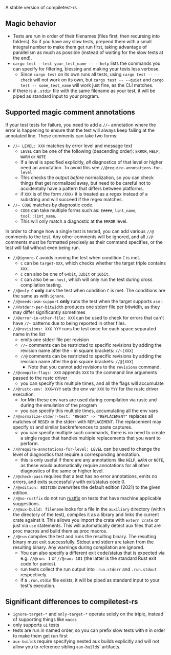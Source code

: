 A stable version of compiletest-rs

## Magic behavior

* Tests are run in order of their filenames (files first, then recursing into folders).
  So if you have any slow tests, prepend them with a small integral number to make them get run first, taking advantage of parallelism as much as possible (instead of waiting for the slow tests at the end).
* `cargo test --test your_test_name -- --help` lists the commands you can specify for filtering, blessing and making your tests less verbose.
    * Since `cargo test` on its own runs all tests, using `cargo test -- --check` will not work on its own, but `cargo test -- --quiet` and `cargo test -- some_test_name` will work just fine, as the CLI matches.
* if there is a `.stdin` file with the same filename as your test, it will be piped as standard input to your program.

## Supported magic comment annotations

If your test tests for failure, you need to add a `//~` annotation where the error is happening
to ensure that the test will always keep failing at the annotated line. These comments can take two forms:

* `//~ LEVEL: XXX` matches by error level and message text
    * `LEVEL` can be one of the following (descending order): `ERROR`, `HELP`, `WARN` or `NOTE`
    * If a level is specified explicitly, *all* diagnostics of that level or higher need an annotation. To avoid this see `//@require-annotations-for-level`
    * This checks the output *before* normalization, so you can check things that get normalized away, but need to
        be careful not to accidentally have a pattern that differs between platforms.
    * if `XXX` is of the form `/XXX/` it is treated as a regex instead of a substring and will succeed if the regex matches.
* `//~ CODE` matches by diagnostic code.
    * `CODE` can take multiple forms such as: `E####`, `lint_name`, `tool::lint_name`.
    * This will only match a diagnostic at the `ERROR` level.

In order to change how a single test is tested, you can add various `//@` comments to the test.
Any other comments will be ignored, and all `//@` comments must be formatted precisely as
their command specifies, or the test will fail without even being run.

* `//@ignore-C` avoids running the test when condition `C` is met.
    * `C` can be `target-XXX`, which checks whether the target triple contains `XXX`.
    * `C` can also be one of `64bit`, `32bit` or `16bit`.
    * `C` can also be `on-host`, which will only run the test during cross compilation testing.
* `//@only-C` **only** runs the test when condition `C` is met. The conditions are the same as with `ignore`.
* `//@needs-asm-support` **only** runs the test when the target supports `asm!`.
* `//@stderr-per-bitwidth` produces one stderr file per bitwidth, as they may differ significantly sometimes
* `//@error-in-other-file: XXX` can be used to check for errors that can't have `//~` patterns due to being reported in other files.
* `//@revisions: XXX YYY` runs the test once for each space separated name in the list
    * emits one stderr file per revision
    * `//~` comments can be restricted to specific revisions by adding the revision name after the `~` in square brackets: `//~[XXX]`
    * `//@` comments can be restricted to specific revisions by adding the revision name after the `@` in square brackets: `//@[XXX]`
        * Note that you cannot add revisions to the `revisions` command.
* `//@compile-flags: XXX` appends `XXX` to the command line arguments passed to the rustc driver
    * you can specify this multiple times, and all the flags will accumulate
* `//@rustc-env: XXX=YYY` sets the env var `XXX` to `YYY` for the rustc driver execution.
    * for Miri these env vars are used during compilation via rustc and during the emulation of the program
    * you can specify this multiple times, accumulating all the env vars
* `//@normalize-stderr-test: "REGEX" -> "REPLACEMENT"` replaces all matches of `REGEX` in the stderr with `REPLACEMENT`. The replacement may specify `$1` and similar backreferences to paste captures.
    * you can specify multiple such commands, there is no need to create a single regex that handles multiple replacements that you want to perform.
* `//@require-annotations-for-level: LEVEL` can be used to change the level of diagnostics that require a corresponding annotation.
    * this is only useful if there are any annotations like `HELP`, `WARN` or `NOTE`, as these would automatically require annotations for all other diagnostics of the same or higher level.
* `//@check-pass` requires that a test has no error annotations, emits no errors, and exits successfully with exit/status code 0.
* `//@edition: EDITION` overwrites the default edition (2021) to the given edition.
* `//@no-rustfix` do not run [rustfix] on tests that have machine applicable suggestions.
* `//@aux-build: filename` looks for a file in the `auxiliary` directory (within the directory of the test), compiles it as a library and links the current crate against it. This allows you import the crate with `extern crate` or just via `use` statements. This will automatically detect aux files that are proc macros and build them as proc macros.
* `//@run` compiles the test and runs the resulting binary. The resulting binary must exit successfully. Stdout and stderr are taken from the resulting binary. Any warnings during compilation are ignored.
    * You can also specify a different exit code/status that is expected via e.g. `//@run: 1` or `//@run: 101` (the latter is the standard Rust exit code for panics).
    * run tests collect the run output into `.run.stderr` and `.run.stdout` respectively.
    * if a `.run.stdin` file exists, it will be piped as standard input to your test's execution.

[rustfix]: https://github.com/rust-lang/rustfix

## Significant differences to compiletest-rs

* `ignore-target-*` and `only-target-*` operate solely on the triple, instead of supporting things like `macos`
* only supports `ui` tests
* tests are run in named order, so you can prefix slow tests with `0` in order to make them get run first
* `aux-build`s require specifying nested aux builds explicitly and will not allow you to reference sibling `aux-build`s' artifacts.
